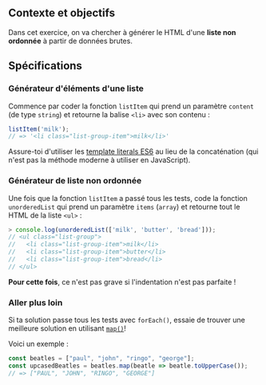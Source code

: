 ## Contexte et objectifs

Dans cet exercice, on va chercher à générer le HTML d'une **liste non ordonnée** à partir de données brutes.

## Spécifications

### Générateur d'éléments d'une liste

Commence par coder la fonction `listItem` qui prend un paramètre `content` (de type `string`) et retourne la balise `<li>` avec son contenu :

```js
listItem('milk');
// => '<li class="list-group-item">milk</li>'
```

Assure-toi d'utiliser les [template literals ES6](https://developer.mozilla.org/en-US/docs/Web/JavaScript/Reference/Template_literals) au lieu de la concaténation (qui n'est pas la méthode moderne à utiliser en JavaScript).

### Générateur de liste non ordonnée

Une fois que la fonction `listItem` a passé tous les tests, code la fonction `unorderedList` qui prend un paramètre `items` (`array`) et retourne tout le HTML de la liste `<ul>` :

```js
> console.log(unorderedList(['milk', 'butter', 'bread']));
// <ul class="list-group">
//   <li class="list-group-item">milk</li>
//   <li class="list-group-item">butter</li>
//   <li class="list-group-item">bread</li>
// </ul>
```

**Pour cette fois**, ce n'est pas grave si l'indentation n'est pas parfaite !

### Aller plus loin

Si ta solution passe tous les tests avec `forEach()`, essaie de trouver une meilleure solution en utilisant [`map()`](https://developer.mozilla.org/en-US/docs/Web/JavaScript/Reference/Global_Objects/Array/map)!

Voici un exemple :

```js
const beatles = ["paul", "john", "ringo", "george"];
const upcasedBeatles = beatles.map(beatle => beatle.toUpperCase());
// => ["PAUL", "JOHN", "RINGO", "GEORGE"]
```
